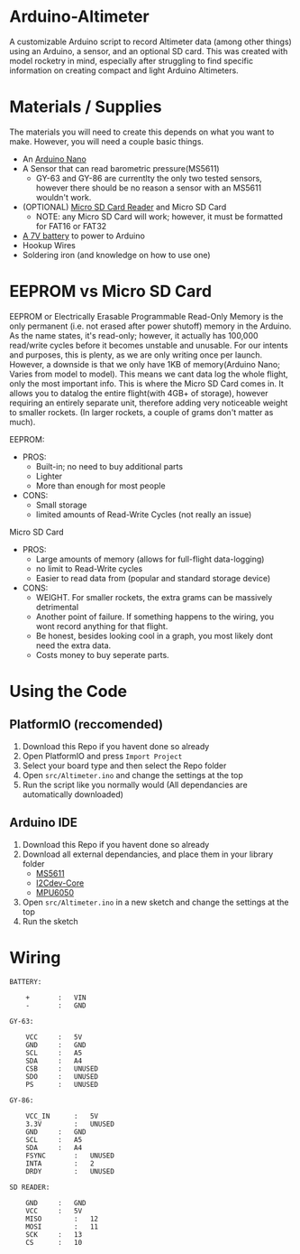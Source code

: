# Arduino-Altimeter

A customizable Arduino script to record Altimeter data (among other things) using an Arduino, a sensor, and an optional SD card. This was created with model rocketry in mind, especially after struggling to find specific information on creating compact and light Arduino Altimeters.

# Materials / Supplies

The materials you will need to create this depends on what you want to make. However, you will need a couple basic things.

- An [Arduino Nano](https://www.amazon.com/gp/product/B0713XK923/ref=ppx_yo_dt_b_search_asin_title?ie=UTF8&psc=1)
- A Sensor that can read barometric pressure(MS5611)
	- GY-63 and GY-86 are currentlty the only two tested sensors, however there should be no reason a sensor with an MS5611 wouldn't work.
- (OPTIONAL) [Micro SD Card Reader](https://www.amazon.com/gp/product/B07BJ2P6X6/ref=ppx_yo_dt_b_search_asin_title?ie=UTF8&psc=1) and Micro SD Card
	- NOTE: any Micro SD Card will work; however, it must be formatted for FAT16 or FAT32
- [A 7V battery](https://www.amazon.com/gp/product/B016ZM3CVA/ref=ppx_yo_dt_b_search_asin_title?ie=UTF8&psc=1) to power to Arduino
- Hookup Wires
- Soldering iron (and knowledge on how to use one)

# EEPROM vs Micro SD Card

EEPROM or Electrically Erasable Programmable Read-Only Memory is the only permanent (i.e. not erased after power shutoff) memory in the Arduino. As the name states, it's read-only; however, it actually has 100,000 read/write cycles before it becomes unstable and unusable. For our intents and purposes, this is plenty, as we are only writing once per launch. However, a downside is that we only have 1KB of memory(Arduino Nano; Varies from model to model). This means we cant data log the whole flight, only the most important info. This is where the Micro SD Card comes in. It allows you to datalog the entire flight(with 4GB+ of storage), however requiring an entirely separate unit, therefore adding very noticeable weight to smaller rockets. (In larger rockets, a couple of grams don't matter as much).

EEPROM:
- PROS:
	- Built-in; no need to buy additional parts
	- Lighter
	- More than enough for most people
- CONS: 
	- Small storage
	- limited amounts of Read-Write Cycles (not really an issue)

Micro SD Card
- PROS:
	- Large amounts of memory (allows for full-flight data-logging)
	- no limit to Read-Write cycles
	- Easier to read data from (popular and standard storage device)
- CONS: 
	- WEIGHT. For smaller rockets, the extra grams can be massively detrimental
	- Another point of failure. If something happens to the wiring, you wont record anything for that flight.
	- Be honest, besides looking cool in a graph, you most likely dont need the extra data.
	- Costs money to buy seperate parts.

# Using the Code

## PlatformIO (reccomended)

1. Download this Repo if you havent done so already
2. Open PlatformIO and press `Import Project`
3. Select your board type and then select the Repo folder
4. Open `src/Altimeter.ino` and change the settings at the top
5. Run the script like you normally would (All dependancies are automatically downloaded)

## Arduino IDE

1. Download this Repo if you havent done so already
2. Download all external dependancies, and place them in your library folder
	- [MS5611](https://github.com/jarzebski/Arduino-MS5611)
	- [I2Cdev-Core](https://github.com/jrowberg/i2cdevlib/tree/master/Arduino/I2Cdev)
	- [MPU6050](https://github.com/jrowberg/i2cdevlib/tree/master/Arduino/MPU6050)
3. Open `src/Altimeter.ino` in a new sketch and change the settings at the top
4. Run the sketch

# Wiring
```
BATTERY:

	+		:	VIN
	-		:	GND

GY-63:

	VCC		:	5V
	GND		:	GND
	SCL		:	A5
	SDA		:	A4
	CSB		:	UNUSED
	SDO		:	UNUSED
	PS		:	UNUSED

GY-86:

	VCC_IN		:	5V
	3.3V		:	UNUSED
	GND		:	GND
	SCL		:	A5
	SDA		:	A4
	FSYNC		:	UNUSED
	INTA		:	2
	DRDY		:	UNUSED

SD READER:

	GND		:	GND
	VCC		:	5V
	MISO		:	12
	MOSI		:	11
	SCK		:	13
	CS		:	10
```
